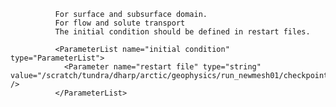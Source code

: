               For surface and subsurface domain.
              For flow and solute transport
              The initial condition should be defined in restart files.
              
              <ParameterList name="initial condition" type="ParameterList">
                <Parameter name="restart file" type="string" value="/scratch/tundra/dharp/arctic/geophysics/run_newmesh01/checkpoint10642.h5" />
              </ParameterList>
              
